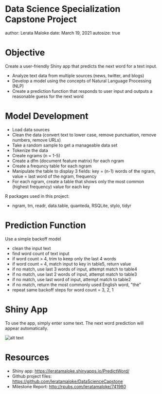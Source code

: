 Data Science Specialization Capstone Project
========================================================
author: Lerata Maloke
date: March 19, 2021
autosize: true

Objective
========================================================

Create a user-friendly Shiny app that predicts the next word for a text input.  

- Analyze text data from multiple sources (news, twitter, and blogs)
- Develop a model using the concepts of Natural Language Processing (NLP)  
- Create a prediction function that responds to user input and outputs a reasonable guess for the next word  

Model Development
========================================================

- Load data sources
- Clean the data (convert text to lower case, remove punctuation, remove numbers, remove URLs)
- Take a random sample to get a manageable data set
- Tokenize the data
- Create ngrams (n = 1-5)
- Create a dfm (document feature matrix) for each ngram
- Create a frequncy table for each ngram
- Manipulate the table to display 3 fields: key = (n-1) words of the ngram, value = last word of the ngram, frequency
- For each ngram, create a table that shows only the most common (highest frequency) value for each key  
  
R packages used in this project:  
- ngram, tm, readr, data.table, quanteda, RSQLite, stylo, tidyr  

Prediction Function
========================================================
Use a simple backoff model  

- clean the input text  
- find word count of text input  
- if word count > 4, trim to keep only the last 4 words  
- if word count = 4, match input to key in table5, return value 
- if no match, use last 3 words of input, attempt match to table4
- if no match, use last 2 words of input, attempt match to table3
- if no match, use last word of input, attempt match to table2
- if no match, return the most commonly used English word, "the"
- repeat same backoff steps for word count = 3, 2, 1


Shiny App
========================================================

To use the app, simply enter some text. The next word prediction will appear automatically.  

![alt text](AppScreenshot.png)


Resources
========================================================
- Shiny app: https://leratamaloke.shinyapps.io/PredictWord/
- Github project files: https://github.com/leratamaloke/DataScienceCapstone
- Milestone Report: http://rpubs.com/leratamaloke/741980
